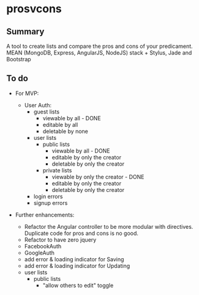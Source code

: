 prosvcons
=========

Summary
-------
A tool to create lists and compare the pros and cons of your predicament. MEAN (MongoDB, Express, AngularJS, NodeJS)
stack + Stylus, Jade and Bootstrap


To do
-----
- For MVP:
    - User Auth:
        - guest lists
            - viewable by all - DONE
            - editable by all
            - deletable by none
        - user lists
            - public lists
                - viewable by all - DONE
                - editable by only the creator
                - deletable by only the creator
            - private lists
                - viewable by only the creator - DONE
                - editable by only the creator
                - deletable by only the creator
        - login errors
        - signup errors

- Further enhancements:
    - Refactor the Angular controller to be more modular with directives.  Duplicate code for pros and cons is no good.
    - Refactor to have zero jquery
    - FacebookAuth
	- GoogleAuth
	- add error & loading indicator for Saving
    - add error & loading indicator for Updating
    - user lists
    	- public lists
    		- "allow others to edit" toggle